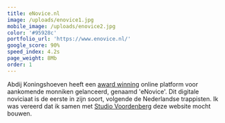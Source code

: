 ```yaml
---
title: eNovice.nl
image: /uploads/enovice1.jpg
mobile_image: /uploads/enovice2.jpg
color: '#95928c'
portfolio_url: 'https://www.enovice.nl/'
google_score: 90%
speed_index: 4.2s
page_weight: 8Mb
order: 1
---
```


Abdij Koningshoeven heeft een [award winning](https://www.adformatie.nl/digital-transformation-tech/ook-op-de-weg-naar-god-blijkt-google-de-gids) online platform voor aankomende monniken gelanceerd, genaamd 'eNovice'. Dit digitale noviciaat is de eerste in zijn soort, volgende de Nederlandse trappisten. Ik was vereerd dat ik samen met [Studio Voordenberg](https://voordenberg.com/project/enovice) deze website mocht bouwen.